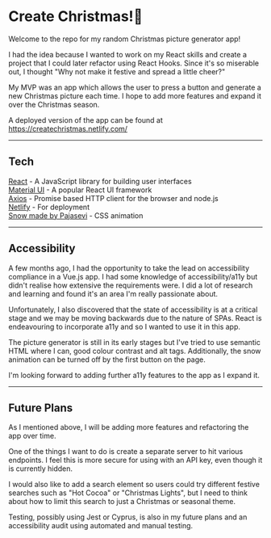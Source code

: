# Create Christmas!🎄


Welcome to the repo for my random Christmas picture generator app!

I had the idea because I wanted to work on my React skills and create a project that I could later refactor using React Hooks. Since it's so miserable out, I thought "Why not make it festive and spread a little cheer?"

My MVP was an app which allows the user to press a button and generate a new Christmas picture each time. I hope to add more features and expand it over the Christmas season.

A deployed version of the app can be found at https://createchristmas.netlify.com/

---
## Tech

[React](https://reactjs.org/) - A JavaScript library for building user interfaces<br>
[Material UI](https://material-ui.com/) - A popular React UI framework<br>
[Axios](https://www.npmjs.com/package/axios) - Promise based HTTP client for the browser and node.js<br>
[Netlify](https://www.netlify.com/) - For deployment<br>
[Snow made by Pajasevi](https://pajasevi.github.io/CSSnowflakes/) - CSS animation<br>

---
## Accessibility

A few months ago, I had the opportunity to take the lead on accessibility compliance in a Vue.js app. I had some knowledge of accessibility/a11y but didn't realise how extensive the requirements were. I did a lot of research and learning and found it's an area I'm really passionate about.

Unfortunately, I also discovered that the state of accessibility is at a critical stage and we may be moving backwards due to the nature of SPAs. React is endeavouring to incorporate a11y and so I wanted to use it in this app.

The picture generator is still in its early stages but I've tried to use semantic HTML where I can, good colour contrast and alt tags. Additionally, the snow animation can be turned off by the first button on the page.

I'm looking forward to adding further a11y features to the app as I expand it.

---
## Future Plans

As I mentioned above, I will be adding more features and refactoring the app over time. 

One of the things I want to do is create a separate server to hit various endpoints. I feel this is more secure for using with an API key, even though it is currently hidden.

I would also like to add a search element so users could try different festive searches such as "Hot Cocoa" or "Christmas Lights", but I need to think about how to limit this search to just a Christmas or seasonal theme. 

Testing, possibly using Jest or Cyprus, is also in my future plans and an accessibility audit using automated and manual testing.
